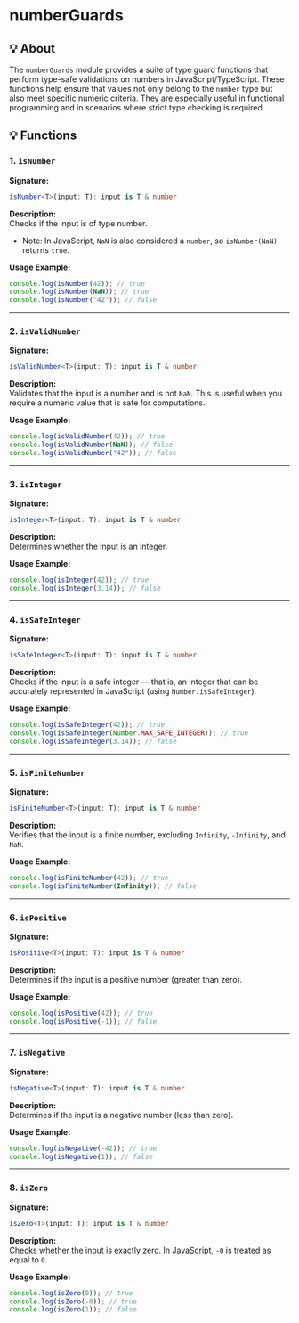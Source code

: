 # numberGuards

## 💡 About

The `numberGuards` module provides a suite of type guard functions that perform type-safe validations on numbers in JavaScript/TypeScript. These functions help ensure that values not only belong to the `number` type but also meet specific numeric criteria. They are especially useful in functional programming and in scenarios where strict type checking is required.

## 💡 Functions

### 1. `isNumber`

**Signature:**

```ts
isNumber<T>(input: T): input is T & number
```

**Description:**  
Checks if the input is of type number.

- Note: In JavaScript, `NaN` is also considered a `number`, so `isNumber(NaN)` returns `true`.

**Usage Example:**

```ts
console.log(isNumber(42)); // true
console.log(isNumber(NaN)); // true
console.log(isNumber("42")); // false
```

<hr>

### 2. `isValidNumber`

**Signature:**

```ts
isValidNumber<T>(input: T): input is T & number
```

**Description:**  
Validates that the input is a number and is not `NaN`. This is useful when you require a numeric value that is safe for computations.

**Usage Example:**

```ts
console.log(isValidNumber(42)); // true
console.log(isValidNumber(NaN)); // false
console.log(isValidNumber("42")); // false
```

<hr>

### 3. `isInteger`

**Signature:**

```ts
isInteger<T>(input: T): input is T & number
```

**Description:**  
Determines whether the input is an integer.

**Usage Example:**

```ts
console.log(isInteger(42)); // true
console.log(isInteger(3.14)); // false
```

<hr>

### 4. `isSafeInteger`

**Signature:**

```ts
isSafeInteger<T>(input: T): input is T & number
```

**Description:**  
Checks if the input is a safe integer — that is, an integer that can be accurately represented in JavaScript (using `Number.isSafeInteger`).

**Usage Example:**

```ts
console.log(isSafeInteger(42)); // true
console.log(isSafeInteger(Number.MAX_SAFE_INTEGER)); // true
console.log(isSafeInteger(3.14)); // false
```

<hr>

### 5. `isFiniteNumber`

**Signature:**

```ts
isFiniteNumber<T>(input: T): input is T & number
```

**Description:**  
Verifies that the input is a finite number, excluding `Infinity`, `-Infinity`, and `NaN`.

**Usage Example:**

```ts
console.log(isFiniteNumber(42)); // true
console.log(isFiniteNumber(Infinity)); // false
```

<hr>

### 6. `isPositive`

**Signature:**

```ts
isPositive<T>(input: T): input is T & number
```

**Description:**  
Determines if the input is a positive number (greater than zero).

**Usage Example:**

```ts
console.log(isPositive(42)); // true
console.log(isPositive(-1)); // false
```

<hr>

### 7. `isNegative`

**Signature:**

```ts
isNegative<T>(input: T): input is T & number
```

**Description:**  
Determines if the input is a negative number (less than zero).

**Usage Example:**

```ts
console.log(isNegative(-42)); // true
console.log(isNegative(1)); // false
```

<hr>

### 8. `isZero`

**Signature:**

```ts
isZero<T>(input: T): input is T & number
```

**Description:**  
Checks whether the input is exactly zero. In JavaScript, `-0` is treated as equal to `0`.

**Usage Example:**

```ts
console.log(isZero(0)); // true
console.log(isZero(-0)); // true
console.log(isZero(1)); // false
```
